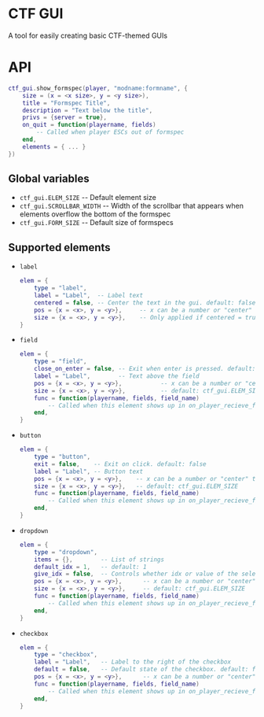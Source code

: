 # CTF GUI

A tool for easily creating basic CTF-themed GUIs

# API

```lua
ctf_gui.show_formspec(player, "modname:formname", {
	size = (x = <x size>, y = <y size>),
	title = "Formspec Title",
	description = "Text below the title",
	privs = {server = true},
	on_quit = function(playername, fields)
		-- Called when player ESCs out of formspec
	end,
	elements = { ... }
})
```

## Global variables

* `ctf_gui.ELEM_SIZE`       -- Default element size
* `ctf_gui.SCROLLBAR_WIDTH` -- Width of the scrollbar that appears when elements overflow the bottom of the formspec
* `ctf_gui.FORM_SIZE`       -- Default size of formspecs

## Supported elements

* `label`
	```lua
	elem = {
		type = "label",
		label = "Label",  -- Label text
		centered = false, -- Center the text in the gui. default: false
		pos = {x = <x>, y = <y>},     -- x can be a number or "center" to center in the formspec
		size = {x = <x>, y = <y>},    -- Only applied if centered = true. Bounds of the area the label is centered in. default: ctf_gui.ELEM_SIZE
	}
	```
* `field`
	```lua
	elem = {
		type = "field",
		close_on_enter = false, -- Exit when enter is pressed. default: false
		label = "Label",        -- Text above the field
		pos = {x = <x>, y = <y>},           -- x can be a number or "center" to center in the formspec
		size = {x = <x>, y = <y>},          -- default: ctf_gui.ELEM_SIZE
		func = function(playername, fields, field_name)
			-- Called when this element shows up in on_player_recieve_fields
		end,
	}
	```
* `button`
	```lua
	elem = {
		type = "button",
		exit = false,    -- Exit on click. default: false
		label = "Label", -- Button text
		pos = {x = <x>, y = <y>},    -- x can be a number or "center" to center in the formspec
		size = {x = <x>, y = <y>},   -- default: ctf_gui.ELEM_SIZE
		func = function(playername, fields, field_name)
			-- Called when this element shows up in on_player_recieve_fields
		end,
	}
	```
* `dropdown`
	```lua
	elem = {
		type = "dropdown",
		items = {},        -- List of strings
		default_idx = 1,   -- default: 1
		give_idx = false,  -- Controls whether idx or value of the selected string is passed to fields. default: false
		pos = {x = <x>, y = <y>},      -- x can be a number or "center" to center in the formspec
		size = {x = <x>, y = <y>},     -- default: ctf_gui.ELEM_SIZE
		func = function(playername, fields, field_name)
			-- Called when this element shows up in on_player_recieve_fields
		end,
	}
	```
* `checkbox`
	```lua
	elem = {
		type = "checkbox",
		label = "Label",   -- Label to the right of the checkbox
		default = false,   -- Default state of the checkbox. default: false
		pos = {x = <x>, y = <y>},      -- x can be a number or "center" to center in the formspec
		func = function(playername, fields, field_name)
			-- Called when this element shows up in on_player_recieve_fields
		end,
	}

